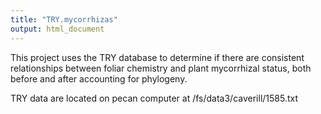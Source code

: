 ```yaml
---
title: "TRY.mycorrhizas"
output: html_document
---
```


This project uses the TRY database to determine if there are consistent relationships between foliar chemistry and plant mycorrhizal status, both before and after accounting for phylogeny. 

TRY data are located on pecan computer at /fs/data3/caverill/1585.txt